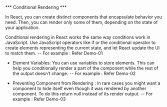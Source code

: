 *** Conditional Rendering ***     

In React, you can create distinct components that encapsulate behavior you need. Then, you can render only some of them, depending on the state of your application.

Conditional rendering in React works the same way conditions work in JavaScript. Use JavaScript operators like if or the conditional operator to create elements representing the current state, and let React update the UI to match them.
-- For example : Refer Demo-01

* Element Variables:
You can use variables to store elements. This can help you conditionally render a part of the component while the rest of the output doesn’t change.
-- For example : Refer Demo-02

* Preventing Component from Rendering :
In rare cases you might want a component to hide itself even though it was rendered by another component. To do this return null instead of its render output.
-- For example : Refer Demo-03